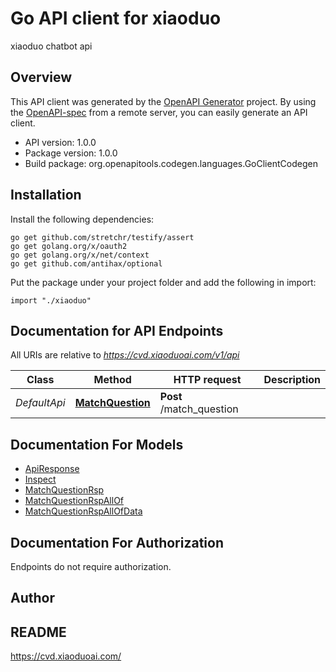 # Go API client for xiaoduo

xiaoduo chatbot api

## Overview
This API client was generated by the [OpenAPI Generator](https://openapi-generator.tech) project.  By using the [OpenAPI-spec](https://www.openapis.org/) from a remote server, you can easily generate an API client.

- API version: 1.0.0
- Package version: 1.0.0
- Build package: org.openapitools.codegen.languages.GoClientCodegen

## Installation

Install the following dependencies:

```shell
go get github.com/stretchr/testify/assert
go get golang.org/x/oauth2
go get golang.org/x/net/context
go get github.com/antihax/optional
```

Put the package under your project folder and add the following in import:

```golang
import "./xiaoduo"
```

## Documentation for API Endpoints

All URIs are relative to *https://cvd.xiaoduoai.com/v1/api*

Class | Method | HTTP request | Description
------------ | ------------- | ------------- | -------------
*DefaultApi* | [**MatchQuestion**](docs/DefaultApi.md#matchquestion) | **Post** /match_question | 


## Documentation For Models

 - [ApiResponse](docs/ApiResponse.md)
 - [Inspect](docs/Inspect.md)
 - [MatchQuestionRsp](docs/MatchQuestionRsp.md)
 - [MatchQuestionRspAllOf](docs/MatchQuestionRspAllOf.md)
 - [MatchQuestionRspAllOfData](docs/MatchQuestionRspAllOfData.md)


## Documentation For Authorization

 Endpoints do not require authorization.



## Author


## README

https://cvd.xiaoduoai.com/
